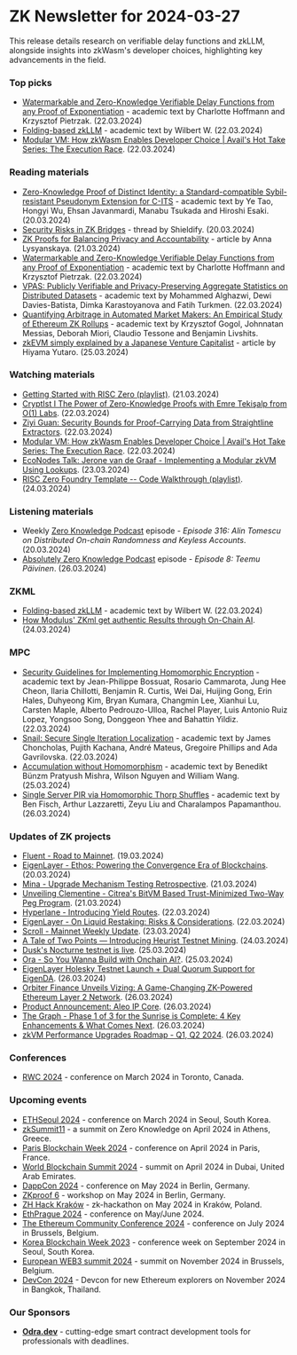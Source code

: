 # ZK Newsletter for 2024-03-27
This release details research on verifiable delay functions and zkLLM, alongside insights into zkWasm's developer choices, highlighting key advancements in the field.

### Top picks
* [Watermarkable and Zero-Knowledge Verifiable Delay Functions from any Proof of Exponentiation](https://eprint.iacr.org/2024/481.pdf) - academic text by Charlotte Hoffmann and Krzysztof Pietrzak. (22.03.2024)
* [Folding-based zkLLM](https://eprint.iacr.org/2024/480) - academic text by Wilbert W. (22.03.2024)
* [Modular VM: How zkWasm Enables Developer Choice | Avail's Hot Take Series: The Execution Race](https://www.youtube.com/watch?v=klcqnsfwY3c). (22.03.2024)

### Reading materials 
* [Zero-Knowledge Proof of Distinct Identity: a Standard-compatible Sybil-resistant Pseudonym Extension for C-ITS](https://arxiv.org/pdf/2403.14020) - academic text by Ye Tao, Hongyi Wu, Ehsan Javanmardi, Manabu Tsukada and Hiroshi Esaki. (20.03.2024)
* [Security Risks in ZK Bridges](https://twitter.com/ShieldifySec/status/1770483940903571472) - thread by Shieldify. (20.03.2024)
* [ZK Proofs for Balancing Privacy and Accountability](https://zkproof.org/2024/03/21/zk-proofs-for-balancing-privacy-and-accountability-by-anna-lysyanskaya/) - article by Anna Lysyanskaya. (21.03.2024)
* [Watermarkable and Zero-Knowledge Verifiable Delay Functions from any Proof of Exponentiation](https://eprint.iacr.org/2024/481.pdf) - academic text by Charlotte Hoffmann and Krzysztof Pietrzak. (22.03.2024)
* [VPAS: Publicly Verifiable and Privacy-Preserving Aggregate Statistics on Distributed Datasets](https://arxiv.org/pdf/2403.15208) - academic text by Mohammed Alghazwi, Dewi Davies-Batista, Dimka Karastoyanova and Fatih Turkmen. (22.03.2024)
* [Quantifying Arbitrage in Automated Market Makers: An Empirical Study of Ethereum ZK Rollups](https://arxiv.org/pdf/2403.16083) - academic text by Krzysztof Gogol, Johnnatan Messias, Deborah Miori, Claudio Tessone and Benjamin Livshits.
* [zkEVM simply explained by a Japanese Venture Capitalist](https://medium.com/@hiyama.yutaro/zkevm-simply-explained-by-a-japanese-venture-capitalist-8db3756a4a81) - article by Hiyama Yutaro. (25.03.2024)
 
### Watching materials
* [Getting Started with RISC Zero (playlist)](https://www.youtube.com/playlist?list=PLcPzhUaCxlCj7wKkzekYYq7QDvtGTOPm7). (21.03.2024)
* [CryptIst I The Power of Zero-Knowledge Proofs with Emre Tekişalp from O(1) Labs](https://www.youtube.com/watch?v=Bw0vkaXHSoc). (22.03.2024)
* [Ziyi Guan: Security Bounds for Proof-Carrying Data from Straightline Extractors](https://www.youtube.com/watch?v=bNbwjcShIQc). (22.03.2024)
* [Modular VM: How zkWasm Enables Developer Choice | Avail's Hot Take Series: The Execution Race](https://www.youtube.com/watch?v=klcqnsfwY3c). (22.03.2024)
* [EcoNodes Talk: Jerone van de Graaf - Implementing a Modular zkVM Using Lookups](https://www.youtube.com/watch?v=Z4sLoJ5s12g). (23.03.2024)
* [RISC Zero Foundry Template -- Code Walkthrough (playlist)](https://www.youtube.com/playlist?list=PLcPzhUaCxlCgsTtFen4oxFIDkUMSVSFFo). (24.03.2024)

### Listening materials
* Weekly [Zero Knowledge Podcast](https://zeroknowledge.fm/316-2/) episode - *Episode 316: Alin Tomescu on Distributed On-chain Randomness and Keyless Accounts*. (20.03.2024) 
* [Absolutely Zero Knowledge Podcast](https://www.youtube.com/watch?v=Uqh4OrgQvSE) episode - *Episode 8: Teemu Päivinen*. (26.03.2024)

### ZKML
* [Folding-based zkLLM](https://eprint.iacr.org/2024/480) - academic text by Wilbert W. (22.03.2024)
* [How Modulus' ZKml get authentic Results through On-Chain AI](https://www.youtube.com/watch?v=jH9To2crdxM). (24.03.2024)

### MPC
* [Security Guidelines for Implementing Homomorphic Encryption](https://eprint.iacr.org/2024/463.pdf) - academic text by Jean-Philippe Bossuat, Rosario Cammarota, Jung Hee Cheon, Ilaria Chillotti, Benjamin R. Curtis, Wei Dai, Huijing Gong, Erin Hales, Duhyeong Kim, Bryan Kumara, Changmin Lee, Xianhui Lu, Carsten Maple, Alberto Pedrouzo-Ulloa, Rachel Player, Luis Antonio Ruiz Lopez, Yongsoo Song, Donggeon Yhee and Bahattin Yildiz. (22.03.2024)
* [Snail: Secure Single Iteration Localization](https://arxiv.org/pdf/2403.14916) - academic text by James Choncholas, Pujith Kachana, André Mateus, Gregoire Phillips and Ada Gavrilovska. (22.03.2024)
* [Accumulation without Homomorphism](https://eprint.iacr.org/2024/474.pdf) - academic text by Benedikt Bünzm Pratyush Mishra, Wilson Nguyen and William Wang. (25.03.2024)
* [Single Server PIR via Homomorphic Thorp Shuffles](https://eprint.iacr.org/2024/482.pdf) - academic text by Ben Fisch, Arthur Lazzaretti, Zeyu Liu and Charalampos Papamanthou. (26.03.2024)

### Updates of ZK projects
* [Fluent - Road to Mainnet](https://twitter.com/fluentxyz/status/1770160912986730833). (19.03.2024) 
* [EigenLayer - Ethos: Powering the Convergence Era of Blockchains](https://www.blog.eigenlayer.xyz/ethos/). (20.03.2024)
* [Mina - Upgrade Mechanism Testing Retrospective](https://minaprotocol.com/blog/upgrade-mechanism-testing-retro). (21.03.2024)
* [Unveiling Clementine - Citrea's BitVM Based Trust-Minimized Two-Way Peg Program](https://www.blog.citrea.xyz/unveiling-clementine/). (21.03.2024)
* [Hyperlane - Introducing Yield Routes](https://medium.com/hyperlane/introducing-yield-routes-f7e8fd091443). (22.03.2024)
* [EigenLayer - On Liquid Restaking: Risks & Considerations](https://www.blog.eigenlayer.xyz/liquid-restaking/). (22.03.2024)
* [Scroll - Mainnet Weekly Update](https://twitter.com/Scroll_ZKP/status/1771312902106149243). (23.03.2024)
* [A Tale of Two Points — Introducing Heurist Testnet Mining](https://heuristai.medium.com/a-tale-of-two-points-introducing-heurist-testnet-mining-17430471ebec). (24.03.2024)
* [Dusk's Nocturne testnet is live](https://twitter.com/DuskFoundation/status/1772231787445371078). (25.03.2024)
* [Ora - So You Wanna Build with Onchain AI?](https://mirror.xyz/orablog.eth/WhcZyqKeFjcvkKskedBbv8Jrzt5WEmL5JYuUte3NO3w). (25.03.2024)
* [EigenLayer Holesky Testnet Launch + Dual Quorum Support for EigenDA](https://www.blog.eigenlayer.xyz/eigenlayer-holesky-testnet-launch-dual-quorum-support-for-eigenda/). (26.03.2024)
* [Orbiter Finance Unveils Vizing: A Game-Changing ZK-Powered Ethereum Layer 2 Network](https://hackernoon.com/orbiter-finance-unveils-vizing-a-game-changing-zk-powered-ethereum-layer-2-network). (26.03.2024)
* [Product Announcement: Aleo IP Core](https://medium.com/@ingonyama/product-announcement-aleo-ip-core-e7181ca31094). (26.03.2024)
* [The Graph - Phase 1 of 3 for the Sunrise is Complete: 4 Key Enhancements & What Comes Next](https://thegraph.com/blog/sunray-complete/). (26.03.2024)
* [zkVM Performance Upgrades Roadmap - Q1, Q2 2024](https://www.risczero.com/blog/zkvm-performance-upgrades-roadmap-q1-q2-2024). (26.03.2024)

### Conferences
* [RWC 2024](https://rwc.iacr.org/2024/) - conference on March 2024 in Toronto, Canada. 

### Upcoming events
* [ETHSeoul 2024](https://www.ethseoul.org/) - conference on March 2024 in Seoul, South Korea. 
* [zkSummit11](https://www.zksummit.com/) - a summit on Zero Knowledge on April 2024 in Athens, Greece. 
* [Paris Blockchain Week 2024](https://www.parisblockchainweek.com/) - conference on April 2024 in Paris, France.
* [World Blockchain Summit 2024](https://www.worldblockchainsummit.com/dxb-apr-24) - summit on April 2024 in Dubai, United Arab Emirates.
* [DappCon 2024](https://www.dappcon.io/) - conference on May 2024 in Berlin, Germany. 
* [ZKproof 6](https://zkproof.org/events/zkproof-6-berlin/) - workshop on May 2024 in Berlin, Germany. 
* [ZH Hack Kraków](https://www.zkkrakow.com/) - zk-hackathon on May 2024 in Kraków, Poland.
* [EthPrague 2024](https://ethprague.com/) - conference on May/June 2024.
* [The Ethereum Community Conference 2024](https://ethcc.io/) - conference on July 2024 in Brussels, Belgium. 
* [Korea Blockchain Week 2023](https://koreablockchainweek.com/) - conference week on September 2024 in Seoul, South Korea.
* [European WEB3 summit 2024](https://www.web3eurosummit.eu/) - summit on November 2024 in Brussels, Belgium.
* [DevCon 2024](https://devcon.org/) - Devcon for new Ethereum explorers on November 2024 in Bangkok, Thailand.

### Our Sponsors
* **[Odra.dev](https://odra.dev)** - cutting-edge smart contract development tools for professionals with deadlines.

